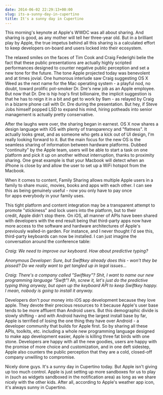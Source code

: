 ```yaml
---
date: 2014-06-02 22:29:13+00:00
slug: its-a-sunny-day-in-cupertino
title: It's a sunny day in Cupertino
---
```


This morning's keynote at Apple's WWDC was all about sharing. And sharing is good, as any mother will tell her three-year old. But in a brilliant play by Apple, the true impetus behind all this sharing is a calculated effort to keep developers on-board and users locked into their ecosystem.

The relaxed smiles on the faces of Tim Cook and Craig Federighi belie the fact that these public presentations are actually highly scripted performances designed to counter negative public perception and set a new tone for the future. The tone Apple projected today was benevolent and at times jovial. One humorous interlude saw Craig suggesting OS X Weed as the next name for the Mac operating system - a playful nod, no doubt, toward prolific pot-smoker Dr. Dre's new job as an Apple employee. But now that Dr. Dre is hip hop's first billionaire, the implicit suggestion is that he has to reign it in a bit and get to work by 9am - as relayed by Craig in a bizarre phone call with Dr. Dre during the presentation. But hey, if Steve Jobs himself popped LSD to expand his mind, hiring potheads into senior management is actually pretty conservative.

After the laughs were over, the sharing began in earnest. OS X now shares a design language with iOS with plenty of transparency and "flatness". It actually looks great, and as someone who gets a kick out of UI design, I'm really looking forward to it. But the main focus for the new OS is the seamless sharing of information between hardware platforms. Dubbed "continuity" by the Apple team, users will be able to start a task on one platform and pick it up on another without interruption, thanks to proximity sharing. One great example is that your Macbook will detect when an iPhone is close by and allow the user to set up a WiFi hotspot from the Macbook.

When it comes to content, Family Sharing allows multiple Apple users in a family to share music, movies, books and apps with each other. I can see this as being genuinely useful - now you only have to pay once for apps everybody in your family uses.

This tight platform and content integration may be a transparent attempt to promote "stickiness" and lock users into the platform, but to their credit, Apple didn't stop there. On iOS, all manner of APIs have been shared with developers with the end result being that third-party apps now have more access to the software and hardware architectures of Apple's previously walled-in garden. For instance, and I never thought I'd see this, third-party keyboards can now be installed. I can just imagine the conversation around the conference table:

_Craig: We need to improve our keyboard. How about predictive typing?_

_Anonymous Developer: Sure, but Swiftkey already does this - won't they be pissed? Do we really want to get tangled up in legal issues..._

_Craig: There's a company called "Swiftkey"? Shit, I want to name our new programming language "Swift"! Ah, screw it, let's just do the predictive typing thing anyway, but open up the keyboard API to keep Swiftkey happy. I mean, nobody is going to install it anyway._

Developers don't pour money into iOS app development because they love apple. They devote their precious resources to it because Apple's user base tends to be more affluent than Android users. But this demographic divide is slowly shifting - and with Android having the largest install base by far, Apple is terrified of losing the one thing they have over Android - a developer community that builds for Apple first. So by sharing all these APIs, toolkits, etc. including a whole new programming language designed to make app development easier, Apple is killing three fat birds with one stone. Developers are happy with all the new goodies, users are happy with the promise of more choice and customization, and in one deft sidestep, Apple also counters the public perception that they are a cold, closed-off company unwilling to compromise.

Nicely done guys. It's a sunny day in Cupertino today. But Apple isn't giving up too much control. Apple is just setting up more sandboxes for us to play in (such as widgets sandboxed in the notification area) as long as we share nicely with the other kids. After all, according to Apple's weather app icon, it's always sunny in Cupertino.

